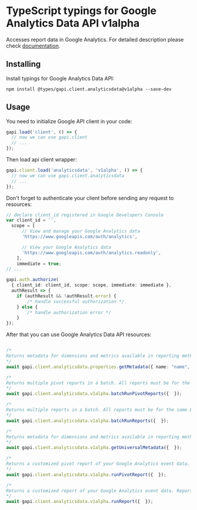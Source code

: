 # TypeScript typings for Google Analytics Data API v1alpha

Accesses report data in Google Analytics.
For detailed description please check [documentation](https://developers.google.com/analytics/trusted-testing/analytics-data/).

## Installing

Install typings for Google Analytics Data API:

```
npm install @types/gapi.client.analyticsdata@v1alpha --save-dev
```

## Usage

You need to initialize Google API client in your code:

```typescript
gapi.load('client', () => {
  // now we can use gapi.client
  // ...
});
```

Then load api client wrapper:

```typescript
gapi.client.load('analyticsdata', 'v1alpha', () => {
  // now we can use gapi.client.analyticsdata
  // ...
});
```

Don't forget to authenticate your client before sending any request to resources:

```typescript
// declare client_id registered in Google Developers Console
var client_id = '',
  scope = [ 
      // View and manage your Google Analytics data
      'https://www.googleapis.com/auth/analytics',

      // View your Google Analytics data
      'https://www.googleapis.com/auth/analytics.readonly',
    ],
    immediate = true;
// ...

gapi.auth.authorize(
  { client_id: client_id, scope: scope, immediate: immediate },
  authResult => {
    if (authResult && !authResult.error) {
        /* handle successful authorization */
    } else {
        /* handle authorization error */
    }
});
```

After that you can use Google Analytics Data API resources:

```typescript

/*
Returns metadata for dimensions and metrics available in reporting methods. Used to explore the dimensions and metrics. In this method, a Google Analytics App + Web Property Identifier is specified in the request, and the metadata response includes Custom dimensions and metrics as well as Universal metadata. For example if a custom metric with parameter name `levels_unlocked` is registered to a property, the Metadata response will contain `customEvent:levels_unlocked`. Universal metadata are dimensions and metrics applicable to any property such as `country` and `totalUsers`.
*/
await gapi.client.analyticsdata.properties.getMetadata({ name: "name",  });

/*
Returns multiple pivot reports in a batch. All reports must be for the same Entity.
*/
await gapi.client.analyticsdata.v1alpha.batchRunPivotReports({  });

/*
Returns multiple reports in a batch. All reports must be for the same Entity.
*/
await gapi.client.analyticsdata.v1alpha.batchRunReports({  });

/*
Returns metadata for dimensions and metrics available in reporting methods. Used to explore the dimensions and metrics. Dimensions and metrics will be mostly added over time, but renames and deletions may occur. This method returns Universal Metadata. Universal Metadata are dimensions and metrics applicable to any property such as `country` and `totalUsers`.
*/
await gapi.client.analyticsdata.v1alpha.getUniversalMetadata({  });

/*
Returns a customized pivot report of your Google Analytics event data. Pivot reports are more advanced and expressive formats than regular reports. In a pivot report, dimensions are only visible if they are included in a pivot. Multiple pivots can be specified to further dissect your data.
*/
await gapi.client.analyticsdata.v1alpha.runPivotReport({  });

/*
Returns a customized report of your Google Analytics event data. Reports contain statistics derived from data collected by the Google Analytics tracking code. The data returned from the API is as a table with columns for the requested dimensions and metrics. Metrics are individual measurements of user activity on your property, such as active users or event count. Dimensions break down metrics across some common criteria, such as country or event name.
*/
await gapi.client.analyticsdata.v1alpha.runReport({  });
```
